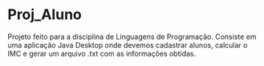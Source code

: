 # Proj_Aluno
 Projeto feito para a disciplina de Linguagens de Programação. Consiste em uma aplicação Java Desktop onde devemos cadastrar alunos, calcular o IMC  e gerar um arquivo .txt com as informações obtidas.
